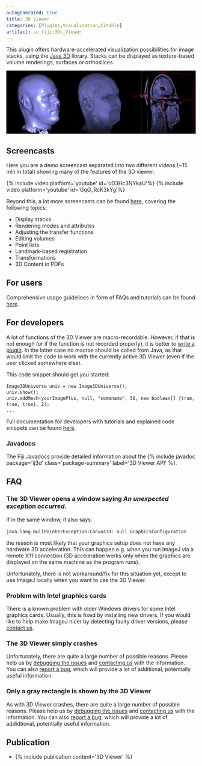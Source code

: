```yaml
---
autogenerated: true
title: 3D Viewer
categories: [Plugins,Visualization,Citable]
artifact: sc.fiji:3D\_Viewer
---
```


This plugin offers hardware-accelerated visualization possibilities for image stacks, using the [Java 3D](/libs/java-3d) library. Stacks can be displayed as texture-based volume renderings, surfaces or orthoslices.

![](/media/3d-viewer-overview.png)

## Screencasts

Here you are a demo screencast separated into two different videos (\~15 min in total) showing many of the features of the 3D viewer:

{% include video platform='youtube' id='cD3Hc3NYkaU'%} {% include video platform='youtube' id='GqG\_RcK3kYg'%}

Beyond this, a lot more screencasts can be found [here](/plugins/3d-viewer/screencasts), covering the following topics:

-   Display stacks
-   Rendering modes and attributes
-   Adjusting the transfer functions
-   Editing volumes
-   Point lists
-   Landmark-based registration
-   Transformations
-   3D Content in PDFs

## For users

Comprehensive usage guidelines in form of FAQs and tutorials can be found [here](/plugins/3d-viewer/user-faqs).

## For developers

A lot of functions of the 3D Viewer are macro-recordable. However, if that is not enough (or if the function is not recorded properly), it is better to [write a plugin](/develop/ij1-plugins). In the latter case no macros should be called from Java, as that would limit the code to work with the currently active 3D Viewer (even if the user clicked somewhere else).

This code snippet should get you started:

    Image3DUniverse univ = new Image3DUniverse();
    univ.show();
    univ.addMesh(yourImagePlus, null, "somename", 50, new boolean[] {true, true, true}, 2);
    ...

Full documentation for developers with tutorials and explained code snippets can be found [here](/plugins/3d-viewer/developer-documentation).

### Javadocs

The Fiji Javadocs provide detailed information about the {% include javadoc package='ij3d' class='package-summary' label='3D Viewer API' %}.

## FAQ

### The 3D Viewer opens a window saying *An unexpected exception occurred.*

If in the same window, it also says:

`java.lang.NullPointerException:Canvas3D: null GraphicsConfiguration`

the reason is most likely that your graphics setup does not have any hardware 3D acceleration. This can happen e.g. when you run ImageJ via a remote X11 connection (3D acceleration works only when the graphics are displayed on the same machine as the program runs).

Unfortunately, there is not workaround/fix for this situation yet, except to use ImageJ locally when you want to use the 3D Viewer.

### Problem with Intel graphics cards

There is a known problem with older Windows drivers for some Intel graphics cards. Usually, this is fixed by installing new drivers. If you would like to help make ImageJ nicer by detecting faulty driver versions, please [contact us](/help).

### The 3D Viewer simply crashes

Unfortunately, there are quite a large number of possible reasons. Please help us by [debugging the issues](/develop/debugging#debugging-java3d-issues) and [contacting us](/help) with the information. You can also [report a bug](/discuss/bugs), which will provide a lot of additional, potentially useful information.

### Only a gray rectangle is shown by the 3D Viewer

As with 3D Viewer crashes, there are quite a large number of possible reasons. Please help us by [debugging the issues](/develop/debugging#debugging-java3d-issues) and [contacting us](/help) with the information. You can also [report a bug](/discuss/bugs), which will provide a lot of addidtional, potentially useful information.

## Publication

-   {% include publication content='3D Viewer' %}

  
